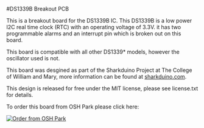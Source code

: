 #DS1339B Breakout PCB

This is a breakout board for the DS1339B IC. This DS1339B is a low power I2C real time clock (RTC) with an operating voltage of 3.3V. it has two programmable alarms and an interrupt pin which is broken out on this board.

This board is compatible with all other DS1339* models, however the oscillator used is not.

This board was desgined as part of the Sharkduino Project at The College of William and Mary, more information can be found at [sharkduino.com](http://www.sharkduino.com).

This design is released for free under the MIT license, please see license.txt for details.

To order this board from OSH Park please click here:

<a href="https://oshpark.com/shared_projects/eFLw11oP"><img src="https://oshpark.com/assets/badge-5b7ec47045b78aef6eb9d83b3bac6b1920de805e9a0c227658eac6e19a045b9c.png" alt="Order from OSH Park"></img></a>
